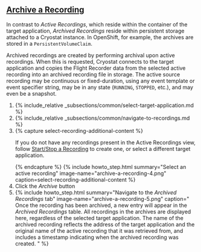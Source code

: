 ## [Archive a Recording](#archive-a-recording)
In contrast to <i>Active Recordings</i>, which reside within the container
of the target application, <i>Archived Recordings</i> reside within persistent
storage attached to a Cryostat instance. In OpenShift, for example, the
archives are stored in a `PersistentVolumeClaim`.

Archived recordings are created by performing archival upon active recordings.
When this is requested, Cryostat connects to the target application and copies
the Flight Recorder data from the selected active recording into an archived
recording file in storage. The active source recording may be continuous or
fixed-duration, using any event template or event specifier string, may be in
any state (`RUNNING`, `STOPPED`, etc.), and may even be a snapshot.

<ol>
  <li>
    {% include_relative _subsections/common/select-target-application.md %}
  </li>
  <li>
    {% include_relative _subsections/common/navigate-to-recordings.md %}
  </li>
  <li>
    {% capture select-recording-additional-content %}
      <p>
        If you do not have any recordings present in the Active Recordings
        view, follow
        <a href="{{ site.url }}/getting-started#startstop-a-recording">Start/Stop a Recording</a>
        to create one, or select a different target application.
      </p>
    {% endcapture %}
    {% include howto_step.html
      summary="Select an active recording"
      image-name="archive-a-recording-4.png"
      caption=select-recording-additional-content
    %}
  </li>
  <li>
    <summary>Click the <i>Archive</i> button</summary>
  </li>
  <li>
    {% include howto_step.html
      summary="Navigate to the <i>Archived Recordings</i> tab"
      image-name="archive-a-recording-5.png"
      caption="
        Once the recording has been archived, a new entry will appear in the
        <i>Archived Recordings</i> table. All recordings in the archives are
        displayed here, regardless of the selected target application. The
        name of the archived recording reflects the address of the target
        application and the original name of the active recording that it was
        retrieved from, and includes a timestamp indicating when the archived
        recording was created.
      "
    %}
  </li>
</ol>
